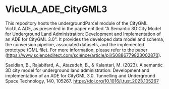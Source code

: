 # VicULA_ADE_CityGML3
This repository hosts the undergroundParcel module of the CityGML VicULA ADE, as presented in the paper entitled "A Semantic 3D City Model for Underground Land Administration: Development and Implementation of an ADE for CityGML 3.0". It provides the developed data model and schema, the conversion pipeline, associated datasets, and the implemented prototype (GML file). For more information, please refer to the paper (https://www.sciencedirect.com/science/article/pii/S0886779823002870).

Saeidian, B., Rajabifard, A., Atazadeh, B., & Kalantari, M. (2023). A semantic 3D city model for underground land administration: Development and implementation of an ADE for CityGML 3.0. Tunnelling and Underground Space Technology, 140, 105267. https://doi.org/10.1016/j.tust.2023.105267
